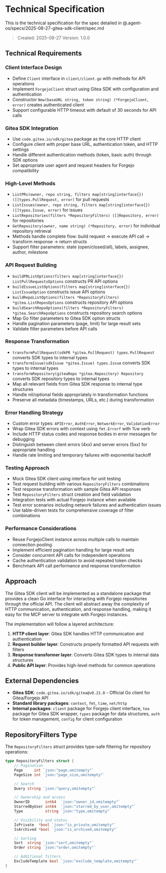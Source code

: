 # Technical Specification

This is the technical specification for the spec detailed in @.agent-os/specs/2025-08-27-gitea-sdk-client/spec.md

> Created: 2025-08-27
> Version: 1.0.0

## Technical Requirements

### Client Interface Design
- Define `Client` interface in `client/client.go` with methods for API operations
- Implement `ForgejoClient` struct using Gitea SDK with configuration and authentication
- Constructor `New(baseURL string, token string) (*ForgejoClient, error)` creates authenticated client
- Support configurable HTTP timeout with default of 30 seconds for API calls

### Gitea SDK Integration
- Use `code.gitea.io/sdk/gitea` package as the core HTTP client
- Configure client with proper base URL, authentication token, and HTTP settings
- Handle different authentication methods (token, basic auth) through SDK options
- Set appropriate user agent and request headers for Forgejo compatibility

### High-Level Methods
- `ListPRs(owner, repo string, filters map[string]interface{}) ([]types.PullRequest, error)` for pull requests
- `ListIssues(owner, repo string, filters map[string]interface{}) ([]types.Issue, error)` for issues
- `ListRepositories(filters *RepositoryFilters) ([]Repository, error)` for repositories
- `GetRepository(owner, name string) (*Repository, error)` for individual repository retrieval
- Methods handle complete flow: build request → execute API call → transform response → return structs
- Support filter parameters: state (open/closed/all), labels, assignee, author, milestone

### API Request Building
- `buildPRListOptions(filters map[string]interface{}) ListPullRequestsOptions` constructs PR API options
- `buildIssueListOptions(filters map[string]interface{}) ListIssueOption` constructs issue API options
- `buildRepoListOptions(filters *RepositoryFilters) *gitea.ListReposOptions` constructs repository API options
- `buildSearchRepoOptions(filters *RepositoryFilters) *gitea.SearchRepoOptions` constructs repository search options
- Map Go filter parameters to Gitea SDK option structs
- Handle pagination parameters (page, limit) for large result sets
- Validate filter parameters before API calls

### Response Transformation
- `transformPullRequest(sdkPR *gitea.PullRequest) types.PullRequest` converts SDK types to internal types
- `transformIssue(sdkIssue *gitea.Issue) types.Issue` converts SDK types to internal types
- `transformRepository(giteaRepo *gitea.Repository) Repository` converts SDK repository types to internal types
- Map all relevant fields from Gitea SDK response to internal type structures
- Handle nil/optional fields appropriately in transformation functions
- Preserve all metadata (timestamps, URLs, etc.) during transformation

### Error Handling Strategy
- Custom error types: `APIError`, `AuthError`, `NetworkError`, `ValidationError`
- Wrap Gitea SDK errors with context using `fmt.Errorf` with %w verb
- Include HTTP status codes and response bodies in error messages for debugging
- Distinguish between client errors (4xx) and server errors (5xx) for appropriate handling
- Handle rate limiting and temporary failures with exponential backoff

### Testing Approach
- Mock Gitea SDK client using interface for unit testing
- Test request building with various `RepositoryFilters` combinations
- Test response transformation with sample Gitea API responses
- Test `RepositoryFilters` struct creation and field validation
- Integration tests with actual Forgejo instance when available
- Test error scenarios including network failures and authentication issues
- Use table-driven tests for comprehensive coverage of filter combinations

### Performance Considerations
- Reuse ForgejoClient instance across multiple calls to maintain connection pooling
- Implement efficient pagination handling for large result sets
- Consider concurrent API calls for independent operations
- Cache authentication validation to avoid repeated token checks
- Benchmark API call performance and response transformation

## Approach

The Gitea SDK client will be implemented as a standalone package that provides a clean Go interface for interacting with Forgejo repositories through the official API. The client will abstract away the complexity of HTTP communication, authentication, and response handling, making it easy for the MCP server to integrate with Forgejo instances.

The implementation will follow a layered architecture:
1. **HTTP client layer**: Gitea SDK handles HTTP communication and authentication
2. **Request builder layer**: Constructs properly formatted API requests with filters
3. **Response transformer layer**: Converts Gitea SDK types to internal data structures
4. **Public API layer**: Provides high-level methods for common operations

## External Dependencies

- **Gitea SDK**: `code.gitea.io/sdk/gitea@v0.21.0` - Official Go client for Gitea/Forgejo API
- **Standard library packages**: `context`, `fmt`, `time`, `net/http`
- **Internal packages**: `client` package for Forgejo client interface, `tea` package for Gitea SDK wrapper, `types` package for data structures, `auth` for token management, `config` for client configuration

## RepositoryFilters Type

The `RepositoryFilters` struct provides type-safe filtering for repository operations:

```go
type RepositoryFilters struct {
    // Pagination
    Page     int `json:"page,omitempty"`
    PageSize int `json:"page_size,omitempty"`

    // Search
    Query string `json:"query,omitempty"`

    // Ownership and access
    OwnerID       int64  `json:"owner_id,omitempty"`
    StarredByUser int64  `json:"starred_by_user,omitempty"`
    Type          string `json:"type,omitempty"`

    // Visibility and status
    IsPrivate  *bool `json:"is_private,omitempty"`
    IsArchived *bool `json:"is_archived,omitempty"`

    // Sorting
    Sort  string `json:"sort,omitempty"`
    Order string `json:"order,omitempty"`

    // Additional filters
    ExcludeTemplate bool `json:"exclude_template,omitempty"`
}
```
